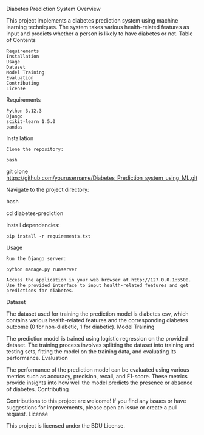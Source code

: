 Diabetes Prediction System
Overview

This project implements a diabetes prediction system using machine learning techniques. The system takes various health-related features as input and predicts whether a person is likely to have diabetes or not.
Table of Contents

    Requirements
    Installation
    Usage
    Dataset
    Model Training
    Evaluation
    Contributing
    License

Requirements

    Python 3.12.3
    Django
    scikit-learn 1.5.0
    pandas

Installation

    Clone the repository:

    bash

git clone https://github.com/yourusername/Diabetes_Prediction_system_using_ML.git

Navigate to the project directory:

bash

cd diabetes-prediction

Install dependencies:

    pip install -r requirements.txt

Usage

    Run the Django server:

    python manage.py runserver

    Access the application in your web browser at http://127.0.0.1:5500.
    Use the provided interface to input health-related features and get predictions for diabetes.

Dataset

The dataset used for training the prediction model is diabetes.csv, which contains various health-related features and the corresponding diabetes outcome (0 for non-diabetic, 1 for diabetic).
Model Training

The prediction model is trained using logistic regression on the provided dataset. The training process involves splitting the dataset into training and testing sets, fitting the model on the training data, and evaluating its performance.
Evaluation

The performance of the prediction model can be evaluated using various metrics such as accuracy, precision, recall, and F1-score. These metrics provide insights into how well the model predicts the presence or absence of diabetes.
Contributing

Contributions to this project are welcome! If you find any issues or have suggestions for improvements, please open an issue or create a pull request.
License

This project is licensed under the BDU License.
